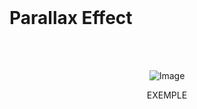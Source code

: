 <br>

# Parallax Effect

<br/>
<br/>
<p align="center">
    <img src="https://user-images.githubusercontent.com/65923385/151036789-4619754d-342d-4d99-9619-3248c3eca136.gif" alt="Image" />
</p>

<p align="center">
   EXEMPLE
</p>
